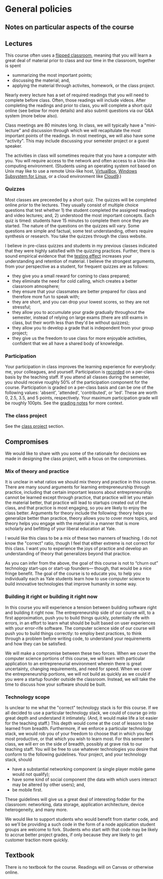 # General policies

## Notes on particular aspects of the course

## Lectures

This course often uses a [flipped classroom](http://en.wikipedia.org/wiki/Flipped_classroom),
meaning that you will learn
a great deal of material prior to class and our time in the classroom,
together is spent

- summarizing the most important points;
- discussing the material; and,
- applying the material through activites, homework, or the class project.

Nearly every lecture has a set of required readings that you
will need to complete before class. Often, those readings will
include videos. After completing the
readings and prior to class, you will complete a short quiz
online (see below for more details) and also submit questions
via our Q&A system (more below also).

Class meetings are 80 minutes long.
In class, we will typically have
a "mini-lecture" and discussion through which we will recapitulate the
most important points of the readings. In most meetings, we will also
have some "activity". This
may include discussing your semester project or a guest speaker.

The activities in class will sometimes require that you have
a computer with you. You will require access to the network
and often access to a Unix-like computing environment. (Students using
an operating system not based on Unix may like to use a remote Unix-like host,
[VirtualBox](https://www.virtualbox.org/wiki/Downloads), [Windows Subsystem for Linux](https://docs.microsoft.com/en-us/windows/wsl/install-win10), or a cloud environment
like [Cloud9](http://c9.io).)

### Quizzes

Most classes are preceeded by a short quiz. The quizzes will be
completed online _prior_ to the lectures. They usually consist of
multiple choice questions that test whether 1) the student completed
the assigned readings and video lectures; and, 2) understood the
most important concepts. Each quiz is timed: students have 15 minutes
to complete them once they are started. The nature of the questions
on the quizzes will vary. Some questions are simple and factual,
some test understanding, others require synthesis or research. You
take the quizzes through the class website.

I believe in pre-class quizzes and students in my previous classes indicated
that they were highly satisfied with the quizzing practices. Further, there is sound
empirical evidence that the [testing effect](https://en.wikipedia.org/wiki/Testing_effect)
increases your understanding and retention of material.
I believe the strongest arguments, from your perspective as a student, for frequent quizzes are as follows:

- they give you a small reward for coming to class prepared;
- they eliminate the need for cold calling, which creates a better classroom atmosphere;
- they ensure that your classmates are better prepared for class and therefore more fun to speak with;
- they are short, and you can drop your lowest scores, so they are not stressful;
- they allow you to accumulate your grade gradually throughout the semester, instead of relying on large exams (there are still exams in class, but their worth less than they'd be without quizzes);
- they allow you to develop a grade that is independent from your group project;
- they give us the freedom to use class for more enjoyable activities, confident that we all have a shared body of knowledge.

### Participation

Your participation in class improves the learning experience
for everybody: me, your colleagues, and yourself. Participation
is [recorded](https://github.com/kljensen/yelukerest/blob/master/db/src/data/yeluke/engagement.sql) on a per-class basis by the teaching staff. If you
attend all classes during the semester, you should receive
roughly 50% of the participation component for the course.
Participation is graded on a per-class basis and can be one
of the following values: 'absent', 'attended', 'contributed', or 'led'.
These are worth 0, 2.5, 3.5, and 5 points, respectively. Your
maximum participation grade will be roughly 100pts. See the
[grading notes](grading.md) for more context.

### The class project

See the [class project](class-project.md) section.

## Compromises

We would like to share with you some of the rationale for decisions we made
in designing the class project, with a focus on the compromises.

### Mix of theory and practice

It is unclear in what ratios we should mix theory and practice in this course.
There are many sound arguments for learning entrepreneurship through practice,
including that certain important lessons about entrepreneurship cannot be
learned except through practice, that practice will let you retain the material
better, that practice will lead to startups created out of the class, and that
practice is most engaging, so you are likely to enjoy the class better.
Arguments for theory include the following: theory helps you generalize better
than practice, theory allows you to cover more topics, and theory helps you
engage with the material in a manner that is more scholarly and befitting of
your liberal education at Yale.

I would like this class to be a mix of these two manners of teaching. I do not
know the "correct" ratio, though I feel that either extreme is not correct for
this class. I want you to experience the joys of practice and develop an
understanding of theory that generalizes beyond that practice.

As you can infer from the above, the goal of this course is not to “churn out”
technology start-ups or start-up founders— though, that would be a nice fringe benefit. The
goal of the course is to educate you, to help you individually each as Yale
students learn how to use computer science to build innovative technologies that
improve humanity in some way.

### Building it right or building it right now

In this course you will experience a tension between building software right
and building it right now. The entrepreneurship side of our course will, to a
first approximation, push you to build things quickly, potentially rife with
errors, in an effort to learn what should be built based on user experiences
with your error-rife software. The computer science side of our course will
push you to build things correctly: to employ best practices, to think through
a problem before writing code, to understand your requirements and how they can
be satisfied.

We will make a compromise between these two forces. When we cover the computer
science portions of this course, we will learn with particular application to an
entrepreneurial environment wherein there is great uncertainty, changing
requirements, and need for speed. When we cover the entrepreneurship portions,
we will not build as quickly as we could if you were a startup founder outside
the classroom. Instead, we will take the time to discuss how your software
should be built.

### Technology scope

Is unclear to me what the "correct" technology stack is for this course. If we
all decided to use a particular technology stack, we could of course go into
great depth and understand it intimately. (And, it would make life a lot easier
for the teaching staff.) This depth would come at the cost of lessons to be
learned from breadth. Furthermore, if we enforce a particular technology stack,
we would rob you of your freedom to choose that in which you feel most
productive, or that which you wish to learn most. For this semester's class, we
will err on the side of breadth, possibly at grave risk to our teaching staff.
You will be free to use whatever technologies you desire that conform to the
following guidelines. Your project, and your technology stack, should

- have a substantial
  networking component (a single player mobile game would not qualify);
- have
  some kind of social component (the data with which users interact may be
  altered by other users); and,
- be mobile first.

These guidelines will give us a great deal of interesting fodder for the
classroom: networking, data storage, application architecture, device
heterogeneity, and many more.

We would like to support students who would benefit from starter code,
and so we'll be providing a such code in the form of a node application
student groups are welcome to fork. Students who start with that code
may be likely to accrue better project grades, if only because they are likely
to get customer traction more quickly.

## Textbook

There is no textbook for the course. Readings will on Canvas or otherwise
online.
